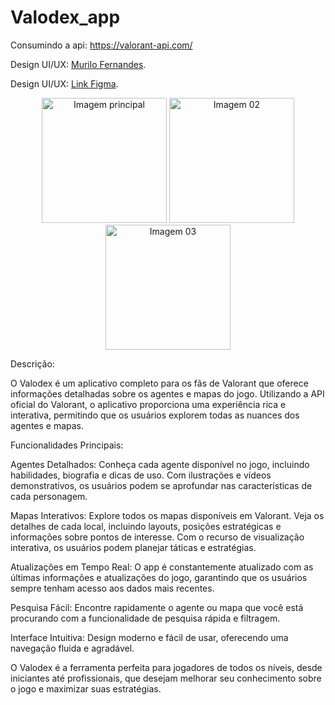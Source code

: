  # Valodex_app

Consumindo a api: https://valorant-api.com/

<p>Design UI/UX:
<a href="https://www.linkedin.com/in/murilodrf/" target="_blank">Murilo Fernandes</a>. 
</p>
<p>Design UI/UX: 
<a href="https://www.figma.com/design/R5aldhM9laLo0JdHMO6tAl/valorant-dex?node-id=2-138&t=lYfRm41PxcEIuarF-1" target="_blank">Link Figma</a>. 
</p>


<p align="center">
  <img src="https://github.com/user-attachments/assets/86defb62-9e98-45f2-b8b3-e5eb4b23031e" alt="Imagem principal" width="200"/>
  <img src="https://github.com/user-attachments/assets/b37fb844-9fc9-47c8-aea8-6d31b970f7c9" alt="Imagem 02" width="200"/>
  <img src="https://github.com/user-attachments/assets/bacebcbb-4f78-4996-9d14-c9ab7a715bb3" alt="Imagem 03" width="200"/>
</p>

Descrição:

O Valodex é um aplicativo completo para os fãs de Valorant que oferece informações detalhadas sobre os agentes e mapas do jogo. Utilizando a API oficial do Valorant, o aplicativo proporciona uma experiência rica e interativa, permitindo que os usuários explorem todas as nuances dos agentes e mapas.

Funcionalidades Principais:

Agentes Detalhados: Conheça cada agente disponível no jogo, incluindo habilidades, biografia e dicas de uso. Com ilustrações e vídeos demonstrativos, os usuários podem se aprofundar nas características de cada personagem.

Mapas Interativos: Explore todos os mapas disponíveis em Valorant. Veja os detalhes de cada local, incluindo layouts, posições estratégicas e informações sobre pontos de interesse. Com o recurso de visualização interativa, os usuários podem planejar táticas e estratégias.

Atualizações em Tempo Real: O app é constantemente atualizado com as últimas informações e atualizações do jogo, garantindo que os usuários sempre tenham acesso aos dados mais recentes.

Pesquisa Fácil: Encontre rapidamente o agente ou mapa que você está procurando com a funcionalidade de pesquisa rápida e filtragem.

Interface Intuitiva: Design moderno e fácil de usar, oferecendo uma navegação fluida e agradável.

O Valodex é a ferramenta perfeita para jogadores de todos os níveis, desde iniciantes até profissionais, que desejam melhorar seu conhecimento sobre o jogo e maximizar suas estratégias.
